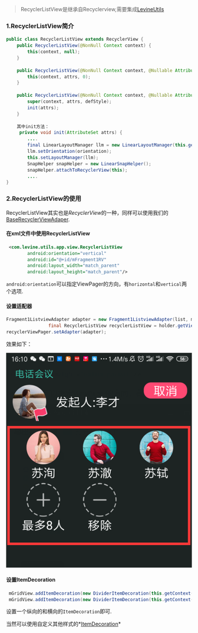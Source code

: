 >  RecyclerListView是继承自Recyclerview,需要集成[LevineUtils](/zh-cn/Android/LevineUtils/README)

### 1.RecyclerListView简介

```java
public class RecyclerListView extends RecyclerView {
    public RecyclerListView(@NonNull Context context) {
        this(context, null);
    }

    public RecyclerListView(@NonNull Context context, @Nullable AttributeSet attrs) {
        this(context, attrs, 0);
    }

    public RecyclerListView(@NonNull Context context, @Nullable AttributeSet attrs, int defStyle) {
        super(context, attrs, defStyle);
        init(attrs);
    }
    
    其中init方法：
     private void init(AttributeSet attrs) {
    	....
    	final LinearLayoutManager llm = new LinearLayoutManager(this.getContext());
        llm.setOrientation(orientation);
        this.setLayoutManager(llm);
        SnapHelper snapHelper = new LinearSnapHelper();
        snapHelper.attachToRecyclerView(this);
    	....
}
```

### 2.RecyclerListView的使用

RecyclerListView其实也是*RecyclerView*的一种，同样可以使用我们的[BaseRecyclerViewAdaper](/zh-cn/Android/LevineUtils/BaseRecyclerViewAdapter万能适配器).

#### 在xml文件中使用RecyclerListView

```xml
 <com.levine.utils.app.view.RecyclerListView
        android:orientation="vertical"
        android:id="@+id/mFragment1RV"
        android:layout_width="match_parent"
        android:layout_height="match_parent"/>
```

```android:orientation```可以指定ViewPager的方向，有```horizontal```和```vertical```两个选项.

#### 设置适配器

```java
Fragment1ListviewAdapter adapter = new Fragment1ListviewAdapter(list, mContext, R.layout.list_item_view);
                final RecyclerListView recyclerListView = holder.getViewAtId(R.id.mFragment1RV);
recyclerViewPager.setAdapter(adapter);
```

效果如下：

![image-20191117162240203](../../../_media/imgs/image-20191117162240203.png)

#### 设置ItemDecoration

```java
 mGridView.addItemDecoration(new DividerItemDecoration(this.getContext(),DividerItemDecoration.VERTICAL));
 mGridView.addItemDecoration(new DividerItemDecoration(this.getContext(),DividerItemDecoration.HORIZONTAL));
```

设置一个纵向的和横向的```ItemDecoration```即可.

当然可以使用自定义其他样式的*[ItemDecoration](/zh-cn/Android/LevineUtils/ItemDecoration)*

